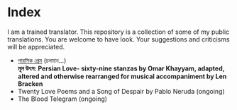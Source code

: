 # Index

I am a trained translator. This repository is a collection of some of my public translations. You are welcome to have look. Your suggestions and criticisms will be appreciated.

*   [পারসিক প্রেম][1] (চলমান...)  
    **মূল উৎস: Persian Love- sixty-nine stanzas by Omar Khayyam, adapted, altered and otherwise rearranged for musical accompaniment by Len Bracken**
*   Twenty Love Poems and a Song of Despair by Pablo Neruda (ongoing)
*   The Blood Telegram (ongoing)

[1]: https://github.com/NA-Shuvo/translation/blob/main/persian_love/persian_love.md
